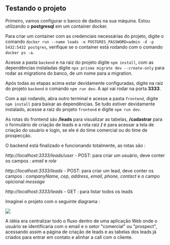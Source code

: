 ## Testando o projeto

Primeiro, vamos configurar o banco de dados na sua máquina. Estou utilizando o **postgresql** em um container docker.

Para criar um container com as credenciais necessárias do projeto, digite o comando `docker run --name leads -e POSTGRES_PASSWORD=admin -d -p 5432:5432 postgres`, verifique se o container está rodando com o comando `docker ps -a`.
<br>

Acesse a pasta `backend` e na raiz do projeto digite `npm install`, com as dependências instaladas digite `npx prisma migrate dev --create-only` para rodar as migrations do banco, de um nome para a migration.
<br>

Após todas as etapas acima estar devidamente configuradas, digite na raiz do projeto `backend` o comando `npm run dev`. A api vai rodar na porta **3333**.
<br>

Com a api rodando, abra outro terminal e acesse a pasta `frontend`, digite `npm install` para  baixar as dependências. Se tudo estiver devidamente instalado, acesse a raiz do projeto `frontend` e digite `npm run dev`. 

As rotas do frontend são **/leads** para visualizar as tabelas, **/cadastrar** para o formulário de criação de leads e a rota raiz **/** é para acessar a tela de criação do usuário e login, se ele é do time comercial ou do time de prospecção.
<br>

O backend está finalizado e funcionando totalmente, as rotas são :
<br>

*http://localhost:3333/leads/user* - POST: para criar um usuário, deve conter os campos :
*email* e *role*

*http://localhost:3333/leads* - POST: para criar um lead, deve conter os campos :
*companyName*, *cep*, *address*, *email*, *phone*, *contact* e o campo opicional *message*

*http://localhost:3333/leads* - GET : para listar todos os leads 

Imaginei o projeto com o seguinte diagrama :

<img src="https://i.ibb.co/z83B6BB/Captura-de-tela-de-2023-11-16-14-09-28.png" />


A idéia era centralizar todo o fluxo dentro de uma aplicação Web onde o usuário se identificaria com o email e o setor "comercial" ou "prospect", acessando assim a página de criação de leads e as tabelas dos leads já criados para entrar em contato e alinhar a call com o cliente.
